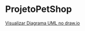 # ProjetoPetShop
[Visualizar Diagrama UML no draw.io](https://app.diagrams.net/#HBernardo-Bertante%2FProjetoPetShop%2Fmain%2FTabelaUML.drawio#%7B%22pageId%22%3A%2213e1069c-82ec-6db2-03f1-153e76fe0fe0%22%7D)
